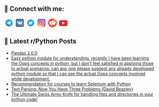 ## 🔎 Connect with me:
[<img src="https://github.com/bullbesh/bullbesh/blob/main/images/Telegram.png" width="32" height="32" />](https://t.me/bullbesh)
[<img src="https://github.com/bullbesh/bullbesh/blob/main/images/VK.png" width="32" height="32" />](https://vk.com/bullbesh)
[<img src="https://github.com/bullbesh/bullbesh/blob/main/images/Twitter.png" width="32" height="32" />](https://twitter.com/bullbesh1)
[<img src="https://github.com/bullbesh/bullbesh/blob/main/images/Instagram.png" width="32" height="32" />](https://www.instagram.com/bullbesh)
[<img src="https://github.com/bullbesh/bullbesh/blob/main/images/Reddit.png" width="32" height="32" />](https://www.reddit.com/user/bullbesh)
[<img src="https://github.com/bullbesh/bullbesh/blob/main/images/YouTube.png" width="32" height="32" />](https://www.youtube.com/channel/UCtfjRs6uzgq5mfm8S06WTcg)

## 📕 Latest r/Python Posts
<!-- BLOG-POST-LIST:START -->
- [Pandas 2.0.0](https://www.reddit.com/r/Python/comments/12bc9qg/pandas_200/)
- [Easy python module for understanding. recently I have been learning the Oops concepts in python, but I don&#39;t feel satisfied in applying those to actual scenarios. can any one please suggest any already developed python module so that I can see the actual Oops concepts involved while development.](https://www.reddit.com/r/Python/comments/12bbzpe/easy_python_module_for_understanding_recently_i/)
- [Recommendation for courses to learn Selenium with Python](https://www.reddit.com/r/Python/comments/12b9vx2/recommendation_for_courses_to_learn_selenium_with/)
- [Text Parsing: Now You Have Three Problems &lpar;David Beazley&rpar;](https://www.reddit.com/r/Python/comments/12b9p5f/text_parsing_now_you_have_three_problems_david/)
- [The Ultimate Swiss Army Knife for handling files and directories in your python code!](https://www.reddit.com/r/Python/comments/12b8un3/the_ultimate_swiss_army_knife_for_handling_files/)
<!-- BLOG-POST-LIST:END -->
